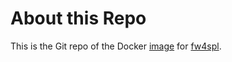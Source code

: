 # About this Repo

This is the Git repo of the Docker [image](https://hub.docker.com/r/greenjava/docker-fw4spl/) for [fw4spl](https://github.com/fw4spl-org/fw4spl).
